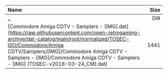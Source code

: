 |Name|Size|
|:---|---:|
|[..](../index.html)|DIR|
|[Commodore Amiga CDTV - Samplers - [IMG].dat](https://raw.githubusercontent.com/open-retrogaming-archive/dat-catalog/main/root/normalized/TOSEC-ISO/Commodore/Amiga CDTV/Samplers/[IMG]/Commodore Amiga CDTV - Samplers - [IMG]/Commodore Amiga CDTV - Samplers - [IMG] (TOSEC-v2018-03-24_CM).dat)|1441|
